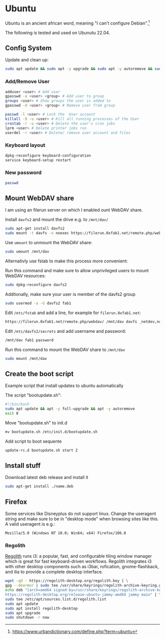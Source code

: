 # Ubuntu

Ubuntu is an ancient african word, meaning "I can't configure Debian".[^1]

The following is tested and used on Ubunutu 22.04.

## Config System

Update and clean up:

``` sh
sudo apt update && sudo apt -y upgrade && sudo apt -y autoremove && sudo apt -y autoclean
```

### Add/Remove User

``` sh
adduser <user> # Add user
gpasswd -a <user> <group> # Add user to group
groups <user> # Show groups the user is added to
gpasswd -d <user> <group> # Remove user from group

passwd -l <user> # Lock the  User account
killall -9 -u <user> # Kill all running processes of the User
crontab -r -u <user> # Delete the user's cron jobs
lprm <user> # Delete printer jobs run
userdel -r <user> # Delete/ remove user account and files
```

### Keyboard layout

``` sh
dpkg-reconfigure keyboard-configuration
service keyboard-setup restart
```

### New password

``` sh
passwd
```

## Mount WebDAV share

I am using an filerun server on which I enabled ount WebDAV share.

Install `davfs2` and mount the drive e.g. to `/mnt/dav/`

``` sh
sudo apt-get install davfs2
sudo mount -t davfs -o noexec https://filerun.0xfab1.net/remote.php/webdav/ /mnt/dav/
```

Use `umount` to unmount the WebDAV share:

``` sh
sudo umount /mnt/dav
```

Alternativly use fstab to make this process more convenient:

Run this command and make sure to allow unprivileged users to mount WebDAV resources:

``` sh
sudo dpkg-reconfigure davfs2
```

Addtionally, make sure your user is member of the davfs2 group

``` sh
sudo usermod -a -G davfs2 fab1
```

Edit `/etc/fstab` and add a line, for example for `filerun.0xfab1.net`:

``` sh
https://filerun.0xfab1.net/remote.php/webdav/ /mnt/dav davfs _netdev,noauto,user,uid=fab1,gid=fab1 0 0
```

Edit `/etc/davfs2/secrets` and add username and password:

``` sh
/mnt/dav fab1 password
```

Run this command to mount the WebDAV share to `/mnt/dav`

``` sh
sudo mount /mnt/dav
```

## Create the boot script

Example script that install updates to ubuntu automatically

The script "bootupdate.sh":

``` sh
#!/bin/bash
sudo apt update && apt -y full-upgrade && apt -y autoremove
exit 0
```

Move "bootupdate.sh" to init.d

``` sh
mv bootupdate.sh /etc/init.d/bootupdate.sh
```

Add script to boot sequente

``` sh
update-rc.d bootupdate.sh start 2
```

## Install stuff

Download latest deb release and install it

``` sh
sudo apt-get install ./name.deb
```

[^1]: <https://www.urbandictionary.com/define.php?term=ubuntu>

## Firefox

Some services like Disneyplus do not support linux. Change the useragent string and make sure to be in "desktop mode" when browsing sites like this. A valid useragent is e.g.:

`Mozilla/5.0 (Windows NT 10.0; Win64; x64) Firefox/106.0`

### Regolith

[Regolith](https://regolith-desktop.com/) runs i3: a popular, fast, and configurable tiling window manager which is great for fast keyboard-driven workflows. Regolith integrates i3 with other desktop components such as i3bar, rofication, gnome-flashback, and ilia to provide a complete desktop interface.

``` sh
wget -qO - https://regolith-desktop.org/regolith.key | \
gpg --dearmor | sudo tee /usr/share/keyrings/regolith-archive-keyring.gpg > /dev/null
echo deb "[arch=amd64 signed-by=/usr/share/keyrings/regolith-archive-keyring.gpg] \
https://regolith-desktop.org/release-ubuntu-jammy-amd64 jammy main" | \
sudo tee /etc/apt/sources.list.d/regolith.list
sudo apt update
sudo apt install regolith-desktop
sudo apt upgrade
sudo shutdown -r now
```
